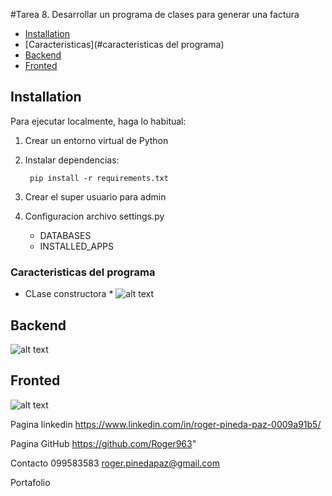 #Tarea 8. Desarrollar un programa de clases para generar una factura
- [Installation](#installation)
- [Caracteristicas](#caracteristicas del programa)
- [Backend](#backend)
- [Fronted](#fronted)



## Installation
Para ejecutar localmente, haga lo habitual:

1. Crear un entorno virtual de Python

2. Instalar dependencias:

        pip install -r requirements.txt

3. Crear el super usuario para admin

4. Configuracion archivo settings.py

     * DATABASES
     * INSTALLED_APPS
     

### Caracteristicas del programa 
* CLase constructora
                  *          ![alt text](https://github.com/Roger963/poo-yavirac/blob/MYcrud/media/DashboardRoger%20-%20Frame%206%20(1).jpg)
## Backend
          
 ![alt text](https://github.com/Roger963/poo-yavirac/blob/MYcrud/media/backend.png)
## Fronted  
 ![alt text](https://github.com/Roger963/poo-yavirac/blob/MYcrud/media/fronted.jpg)
 


Pagina linkedin
https://www.linkedin.com/in/roger-pineda-paz-0009a91b5/

Pagina GitHub
https://github.com/Roger963"


Contacto
099583583
roger.pinedapaz@gmail.com

Portafolio

